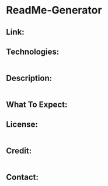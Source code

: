 # ReadMe-Generator

## Link:  


## Technologies:
```

```

## Description:
```

```
## What To Expect:


## License: 
```

```

## Credit:
```

```

## Contact:
```

```